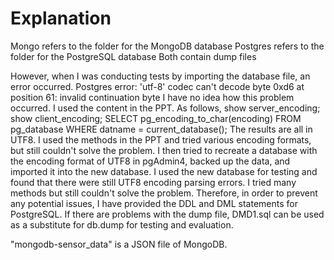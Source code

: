# Explanation

Mongo refers to the folder for the MongoDB database
Postgres refers to the folder for the PostgreSQL database
Both contain dump files

However, when I was conducting tests by importing the database file, an error occurred. Postgres error: 'utf-8' codec can't decode byte 0xd6 at position 61: invalid continuation byte
I have no idea how this problem occurred. 
I used the content in the PPT. As follows,
show server_encoding;
show client_encoding; 
SELECT pg_encoding_to_char(encoding)
FROM pg_database WHERE datname = current_database();
The results are all in UTF8.
I used the methods in the PPT and tried various encoding formats, but still couldn't solve the problem.
I then tried to recreate a database with the encoding format of UTF8 in pgAdmin4, backed up the data, and imported it into the new database. I used the new database for testing and found that there were still UTF8 encoding parsing errors.
I tried many methods but still couldn't solve the problem.
Therefore, in order to prevent any potential issues, I have provided the DDL and DML statements for PostgreSQL. If there are problems with the dump file, DMD1.sql can be used as a substitute for db.dump for testing and evaluation.

"mongodb-sensor_data" is a JSON file of MongoDB.
